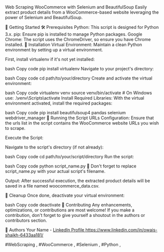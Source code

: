 Web Scraping WooCommerce with Selenium and BeautifulSoup
Easily extract product details from a WooCommerce-based website leveraging the power of Selenium and BeautifulSoup.

🚀 Getting Started
🛠️ Prerequisites
Python: This script is designed for Python 3.x.
pip: Ensure pip is installed to manage Python packages.
Google Chrome: The script uses the ChromeDriver, so ensure you have Chrome installed.
🔧 Installation
Virtual Environment: Maintain a clean Python environment by setting up a virtual environment.

First, install virtualenv if it's not yet installed:

bash
Copy code
pip install virtualenv
Navigate to your project's directory:

bash
Copy code
cd path/to/your/directory
Create and activate the virtual environment:

bash
Copy code
virtualenv venv
source venv/bin/activate  # On Windows use: .\venv\Scripts\activate
Install Required Libraries: With the virtual environment activated, install the required packages:

bash
Copy code
pip install beautifulsoup4 pandas selenium webdriver_manager
📜 Running the Script
URLs Configuration: Ensure that the urls list in the script contains the WooCommerce website URLs you wish to scrape.

Execute the Script:

Navigate to the script's directory (if not already):

bash
Copy code
cd path/to/your/script/directory
Run the script:

bash
Copy code
python script_name.py
📌 Don't forget to replace script_name.py with your actual script's filename.

Output: After successful execution, the extracted product details will be saved in a file named woocommerce_data.csv.

🧹 Cleanup
Once done, deactivate your virtual environment:

bash
Copy code
deactivate
🤝 Contributing
Any enhancements, optimizations, or contributions are most welcome! If you make a contribution, don't forget to give yourself a shoutout in the authors or contributors section.

👤 Authors
Your Name - [LinkedIn Profile ](https://www.linkedin.com/in/owais-shaikh-6433aa181/)https://www.linkedin.com/in/owais-shaikh-6433aa181/



#WebScraping , #WooCommerce , #Selenium , #Python ,
